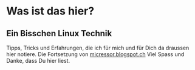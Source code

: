 # Was ist das hier?

## Ein Bisschen Linux Technik

Tipps, Tricks und Erfahrungen, die ich für mich und für Dich da draussen hier notiere. Die Fortsetzung von [micressor.blogspot.ch](//micressor.blogspot.ch/) Viel Spass und Danke, dass Du hier liest.
